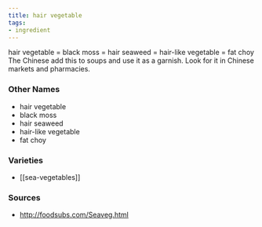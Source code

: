 ```yaml
---
title: hair vegetable
tags:
- ingredient
---
```

hair vegetable = black moss = hair seaweed = hair-like vegetable = fat choy The Chinese add this to soups and use it as a garnish. Look for it in Chinese markets and pharmacies.

### Other Names

* hair vegetable
* black moss
* hair seaweed
* hair-like vegetable
* fat choy

### Varieties

* [[sea-vegetables]]

### Sources
* http://foodsubs.com/Seaveg.html
